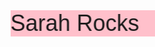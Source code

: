 <html>
  <head>
    <style>
      .scrolling-text {
        background-color: pink;
        font-family: "Comic Sans MS", cursive, sans-serif;
        font-size: 36px;
        white-space: nowrap;
        overflow: hidden;
        animation: scrolling-text 10s linear infinite;
      }
      @keyframes scrolling-text {
        from {
          transform: translateX(100%);
        }
        to {
          transform: translateX(-100%);
        }
      }
    </style>
  </head>
  <body>
    <div class="scrolling-text">Sarah Rocks</div>
  </body>
</html>


<html>
  <head>
    <style>
      body {
        background-image: url("https://i.imgur.com/lkgMab8.gif");
  background-size: cover;
  background-position: center;
        background-repeat: no-repeat;
      }
    </style>
  </head>
  <body>
  </body>
</html>

